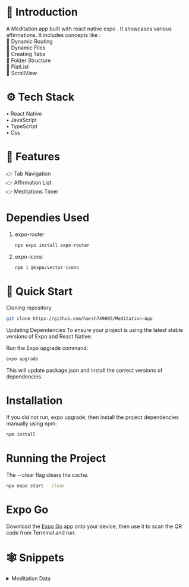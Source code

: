 
# 🤖 Introduction
A Meditation app built with react native expo . It showcases various affirmations.
It includes concepts like :  
📌 Dynamic Routing  
📌 Dynamic Files  
📌 Creating Tabs  
📌 Folder Structure  
📌 FlatList  
📌 ScrollView  

# ⚙️ Tech Stack  
•  React Native  
•  JavaScript  
•  TypeScript  
•  Css  

# 🔋 Features  

👉 Tab Navigation  
👉 Affirmation List  
👉 Meditations Timer    
# Dependies Used

1. expo-router
   ```bash
   npx expo install expo-router
   ```
2. expo-icons
   ```bash
   npm i @expo/vector-icons
   ```
# 🤸 Quick Start   
Cloning repository
```bash
git clone https://github.com/harsh749005/Meditation-App
```

Updating Dependencies To ensure your project is using the latest stable versions of Expo and React Native:   

Run the Expo upgrade command:
```bash
expo upgrade
```
This will update package.json and install the correct versions of dependencies.   
# Installation   
If you did not run, expo upgrade, then install the project dependencies manually using npm:
```bash
npm install
```
# Running the Project  

The --clear flag clears the cache.
```bash
npx expo start --clear
```
# Expo Go

Download the [ Expo Go](https://expo.dev/go) app onto your device, then use it to scan the QR code from Terminal and run.

# 🕸️ Snippets

<details>
  <summary>Meditation Data</summary>

  ```javascript
// Import images
import trees from '../assets/meditation-images/trees.webp';
import beach from '../assets/meditation-images/beach.webp';
import meditate_under_tree from '../assets/meditation-images/meditate-under-tree.webp';
import river from '../assets/meditation-images/river.webp';
import waterfall from '../assets/meditation-images/waterfall.webp';
import yosemite_stars from '../assets/meditation-images/yosemite-stars.webp';

// Import audio files
import trees_audio from '../assets/audio/trees.mp3';
import beach_audio from '../assets/audio/beach.mp3';
import meditate_under_tree_audio from '../assets/audio/meditate-under-tree.mp3';
import river_audio from '../assets/audio/river.mp3';
import waterfall_audio from '../assets/audio/waterfall.mp3';
import yosemite_stars_audio from '../assets/audio/yosemite-stars.mp3';

// Meditation Data
const meditationData = [
  {
    id: 1,
    title: "Mountains",
    image: trees,
    audio: trees_audio,
  },
  {
    id: 2,
    title: "Rivers",
    image: river,
    audio: river_audio,
  },
  {
    id: 3,
    title: "Sunset",
    image: meditate_under_tree,
    audio: meditate_under_tree_audio,
  },
  {
    id: 4,
    title: "Beaches",
    image: beach,
    audio: beach_audio,
  },
  {
    id: 5,
    title: "Starry Night",
    image: yosemite_stars,
    audio: yosemite_stars_audio,
  },
  {
    id: 6,
    title: "Waterfall",
    image: waterfall,
    audio: waterfall_audio,
  },
];

export default meditationData;

# Installation  
1. Install dependencies

   ```bash
   npx create-expo-app@latest appName
   ```

2. Start the app

   ```bash
    npx expo start
   ```
3. Reset app
   ```bash
   npm run reset-project
   ```
